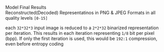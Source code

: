 Model Final Results<br>
Reconstructed(Decoded) Representatinos in PNG & JPEG Formats in all quality levels `[0-15]`

each `32*32*3` input image is reduced to a `2*2*32` binarized representation per iteration. This results in each iteration representing `1/8` bit per pixel (bpp).
If only the first iteration is used, this would be `192:1` compression, even before entropy coding
